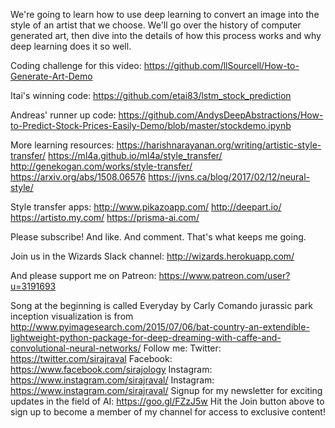 We're going to learn how to use deep learning to convert an image into the style of an artist that we choose. We'll go over the history of computer generated art, then dive into the details of how this process works and why deep learning does it so well.

Coding challenge for this video:
https://github.com/llSourcell/How-to-Generate-Art-Demo

Itai's winning code:
https://github.com/etai83/lstm_stock_prediction

Andreas' runner up code:
https://github.com/AndysDeepAbstractions/How-to-Predict-Stock-Prices-Easily-Demo/blob/master/stockdemo.ipynb

More learning resources:
https://harishnarayanan.org/writing/artistic-style-transfer/
https://ml4a.github.io/ml4a/style_transfer/
http://genekogan.com/works/style-transfer/
https://arxiv.org/abs/1508.06576
https://jvns.ca/blog/2017/02/12/neural-style/

Style transfer apps:
http://www.pikazoapp.com/
http://deepart.io/
https://artisto.my.com/
https://prisma-ai.com/

Please subscribe! And like. And comment. That's what keeps me going.

Join us in the Wizards Slack channel:
http://wizards.herokuapp.com/

And please support me on Patreon:
https://www.patreon.com/user?u=3191693

Song at the beginning is called Everyday by Carly Comando
jurassic park inception visualization is from http://www.pyimagesearch.com/2015/07/06/bat-country-an-extendible-lightweight-python-package-for-deep-dreaming-with-caffe-and-convolutional-neural-networks/
Follow me:
Twitter: https://twitter.com/sirajraval
Facebook: https://www.facebook.com/sirajology Instagram: https://www.instagram.com/sirajraval/ Instagram: https://www.instagram.com/sirajraval/ 
Signup for my newsletter for exciting updates in the field of AI:
https://goo.gl/FZzJ5w
Hit the Join button above to sign up to become a member of my channel for access to exclusive content!